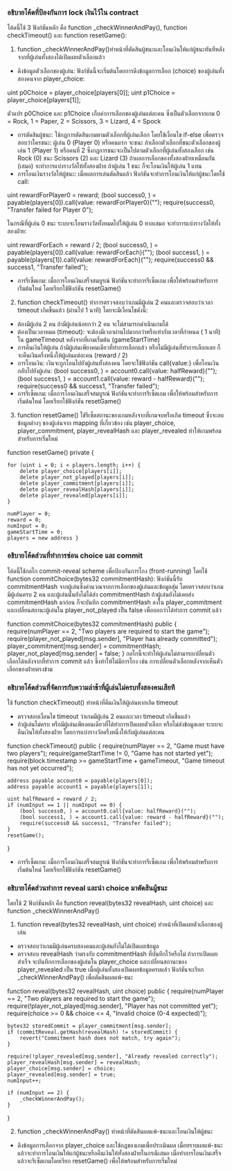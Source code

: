 ### อธิบายโค้ดที่ป้องกันการ lock เงินไว้ใน contract
โค้ดนี้ใช้ 3 ฟังก์ชันหลัก คือ function _checkWinnerAndPay(), function checkTimeout() และ function resetGame():
1. function _checkWinnerAndPay()ทำหน้าที่ตัดสินผู้ชนะและโอนเงินให้แก่ผู้ชนะทันทีหลังจากที่ผู้เล่นทั้งสองได้เปิดเผยตัวเลือกแล้ว
- ดึงข้อมูลตัวเลือกของผู้เล่น: ฟังก์ชันนี้จะเริ่มต้นโดยการดึงข้อมูลการเลือก (choice) ของผู้เล่นทั้งสองคนจาก player_choice:

uint p0Choice = player_choice[players[0]];
uint p1Choice = player_choice[players[1]];

ตัวแปร p0Choice และ p1Choice เก็บค่าการเลือกของผู้เล่นแต่ละคน ซึ่งเป็นตัวเลือกจากเกม 0 = Rock, 1 = Paper, 2 = Scissors, 3 = Lizard, 4 = Spock
- การตัดสินผู้ชนะ: ใช้กฎการตัดสินเกมตามตัวเลือกที่ผู้เล่นเลือก โดยใช้เงื่อนไข if-else เพื่อตรวจสอบว่าใครชนะ:
ผู้เล่น 0 (Player 0) หรือคนแรก จะชนะ ถ้าเลือกตัวเลือกที่ชนะตัวเลือกของผู้เล่น 1 (Player 1) หรือคนที่ 2
ซึ่งกฎการชนะจะเป็นไปตามตัวเลือกที่ผู้เล่นทั้งสองเลือก เช่น Rock (0) ชนะ Scissors (2) และ Lizard (3)
ถ้าผลการเลือกของทั้งสองฝ่ายเหมือนกัน (เสมอ) จะทำการแบ่งรางวัลให้ทั้งสองฝ่าย
ถ้าผู้เล่น 1 ชนะ ก็จะโอนเงินให้ผู้เล่น 1 แทน
- การโอนเงินรางวัลให้ผู้ชนะ:
เมื่อผลการเล่นตัดสินแล้ว ฟังก์ชันจะทำการโอนเงินให้แก่ผู้ชนะโดยใช้ call:

uint rewardForPlayer0 = reward;
(bool success0, ) = payable(players[0]).call{value: rewardForPlayer0}("");
require(success0, "Transfer failed for Player 0");

ในกรณีที่ผู้เล่น 0 ชนะ ระบบจะโอนรางวัลทั้งหมดไปให้ผู้เล่น 0
หากเสมอ จะทำการแบ่งรางวัลให้ทั้งสองฝ่าย:

uint rewardForEach = reward / 2;
(bool success0, ) = payable(players[0]).call{value: rewardForEach}("");
(bool success1, ) = payable(players[1]).call{value: rewardForEach}("");
require(success0 && success1, "Transfer failed");

- การรีเซ็ตเกม: เมื่อการโอนเงินเสร็จสมบูรณ์ ฟังก์ชันจะทำการรีเซ็ตเกม เพื่อให้พร้อมสำหรับการเริ่มต้นใหม่ โดยเรียกใช้ฟังก์ชัน resetGame()

2. function checkTimeout() ทำการตรวจสอบว่าเกมมีผู้เล่น 2 คนและตรวจสอบว่าเวลา timeout เกิดขึ้นแล้ว (ผ่านไป 1 นาที) โดยจะมีเงื่อนไขดังนี้:
- ต้องมีผู้เล่น 2 คน ถ้ามีผู้เล่นน้อยกว่า 2 คน จะไม่สามารถดำเนินเกมได้
- ต้องเป็นเวลาหมด (timeout): จะต้องมีเวลาผ่านไปมากกว่าหรือเท่ากับเวลาที่กำหนด ( 1 นาที) ใน gameTimeout หลังจากที่เกมเริ่มต้น (gameStartTime)
- การคืนเงินให้ผู้เล่น ถ้ามีผู้เล่นเพียงคนเดียวที่ทำการเลือกแล้ว หรือไม่มีผู้เล่นที่ทำการเลือกเลย ก็จะคืนเงินครึ่งหนึ่งให้ผู้เล่นแต่ละคน (reward / 2)
- การโอนเงิน: เงินจะถูกโอนไปยังผู้เล่นทั้งสองคน โดยจะใช้ฟังก์ชัน call{value:} เพื่อโอนเงินกลับไปยังผู้เล่น:
(bool success0, ) = account0.call{value: halfReward}("");
(bool success1, ) = account1.call{value: reward - halfReward}("");
require(success0 && success1, "Transfer failed");
- การรีเซ็ตเกม: เมื่อการโอนเงินเสร็จสมบูรณ์ ฟังก์ชันจะทำการรีเซ็ตเกม เพื่อให้พร้อมสำหรับการเริ่มต้นใหม่ โดยเรียกใช้ฟังก์ชัน resetGame()

3. function resetGame() ใช้รีเซ็ตสถานะของเกมหลังจากที่เกมจบหรือเกิด timeout
ซึ่งจะลบข้อมูลต่างๆ ของผู้เล่นจาก mapping ที่เกี่ยวข้อง เช่น player_choice, player_commitment, player_revealHash และ player_revealed ทำให้เกมพร้อมสำหรับการเริ่มใหม่

function resetGame() private {

    for (uint i = 0; i < players.length; i++) {
        delete player_choice[players[i]];
        delete player_not_played[players[i]];
        delete player_commitment[players[i]];
        delete player_revealHash[players[i]];
        delete player_revealed[players[i]];
    }

    numPlayer = 0;
    reward = 0;
    numInput = 0;
    gameStartTime = 0;
    players = new address }

### อธิบายโค้ดส่วนที่ทำการซ่อน choice และ commit
โค้ดนี้ใช้กลไก commit-reveal scheme เพื่อป้องกันการโกง (front-running) โดยใช้
function commitChoice(bytes32 commitmentHash): ฟังก์ชันนี้รับ commitmentHash จากผู้เล่นซึ่งคำนวณจากการเลือกของผู้เล่นและข้อมูลสุ่ม โดยตรวจสอบว่าเกมมีผู้เล่นครบ 2 คน และผู้เล่นนั้นยังไม่ได้ส่ง commitmentHash ถ้าผู้เล่นยังไม่เคยส่ง commitmentHash มาก่อน ก็จะบันทึก commitmentHash ลงใน player_commitment และเปลี่ยนสถานะผู้เล่นใน player_not_played เป็น false เพื่อบอกว่าได้ทำการ commit แล้ว

function commitChoice(bytes32 commitmentHash) public {
    require(numPlayer == 2, "Two players are required to start the game");
    require(player_not_played[msg.sender], "Player has already committed");
    player_commitment[msg.sender] = commitmentHash;
    player_not_played[msg.sender] = false;
}
กลไกนี้จะทำให้ผู้เล่นไม่สามารถเปลี่ยนตัวเลือกได้หลังจากที่ทำการ commit แล้ว ซึ่งทำให้ไม่มีการโกง เช่น การเปลี่ยนตัวเลือกหลังจากเห็นตัวเลือกของฝ่ายตรงข้าม

### อธิบายโค้ดส่วนที่จัดการกับความล่าช้าที่ผู้เล่นไม่ครบทั้งสองคนเสียที
ใช้ function checkTimeout() ทำหน้าที่คืนเงินให้ผู้เล่นหากเกิด timeout
- ตรวจสอบเงื่อนไข timeout ว่าเกมมีผู้เล่น 2 คนและเวลา timeout เกิดขึ้นแล้ว
- ถ้าผู้เล่นไม่ครบ หรือมีผู้เล่นเพียงคนเดียวที่ได้ทำการเปิดเผยตัวเลือก หรือไม่ส่งข้อมูลเลย ระบบจะคืนเงินให้ทั้งสองฝ่าย โดยการแบ่งรางวัลครึ่งหนึ่งให้กับผู้เล่นแต่ละคน

function checkTimeout() public {
    require(numPlayer == 2, "Game must have two players");
    require(gameStartTime != 0, "Game has not started yet");
    require(block.timestamp >= gameStartTime + gameTimeout, "Game timeout has not yet occurred");

    address payable account0 = payable(players[0]);
    address payable account1 = payable(players[1]);

    uint halfReward = reward / 2;
    if (numInput == 1 || numInput == 0) {
        (bool success0, ) = account0.call{value: halfReward}("");
        (bool success1, ) = account1.call{value: reward - halfReward}("");
        require(success0 && success1, "Transfer failed");
    }
    resetGame();
}
- การรีเซ็ตเกม: เมื่อการโอนเงินเสร็จสมบูรณ์ ฟังก์ชันจะทำการรีเซ็ตเกม เพื่อให้พร้อมสำหรับการเริ่มต้นใหม่ โดยเรียกใช้ฟังก์ชัน resetGame()

### อธิบายโค้ดส่วนทำการ reveal และนำ choice มาตัดสินผู้ชนะ 
โดยใช้ 2 ฟังก์ชันหลัก คือ function reveal(bytes32 revealHash, uint choice) และ function _checkWinnerAndPay()
1. function reveal(bytes32 revealHash, uint choice) ทำหน้าที่เปิดเผยตัวเลือกของผู้เล่น 
- ตรวจสอบว่าเกมมีผู้เล่นครบสองคนและผู้เล่นยังไม่ได้เปิดเผยข้อมูล
- ตรวจสอบ revealHash ว่าตรงกับ commitmentHash ที่บันทึกไว้หรือไม่
ถ้าการเปิดเผยสำเร็จ จะบันทึกการเลือกของผู้เล่นใน player_choice และเปลี่ยนสถานะของ player_revealed เป็น true
เมื่อผู้เล่นทั้งสองเปิดเผยข้อมูลครบแล้ว ฟังก์ชันจะเรียก _checkWinnerAndPay() เพื่อตัดสินผลแพ้-ชนะ

function reveal(bytes32 revealHash, uint choice) public {
    require(numPlayer == 2, "Two players are required to start the game");
    require(!player_not_played[msg.sender], "Player has not committed yet");
    require(choice >= 0 && choice <= 4, "Invalid choice (0-4 expected)");

    bytes32 storedCommit = player_commitment[msg.sender];
    if (commitReveal.getHash(revealHash) != storedCommit) {
        revert("Commitment hash does not match, try again");
    }

    require(!player_revealed[msg.sender], "Already revealed correctly");
    player_revealHash[msg.sender] = revealHash;
    player_choice[msg.sender] = choice;
    player_revealed[msg.sender] = true;
    numInput++;

    if (numInput == 2) {
        _checkWinnerAndPay();
    }
}

2. function _checkWinnerAndPay() ทำหน้าที่ตัดสินผลแพ้-ชนะและโอนเงินให้ผู้ชนะ
- ดึงข้อมูลการเลือกจาก player_choice และใช้กฎของเกมเพื่อประเมินผล เมื่อทราบผลแพ้-ชนะแล้วจะทำการโอนเงินให้แก่ผู้ชนะหรือคืนเงินให้ทั้งสองฝ่ายในกรณีเสมอ
เมื่อทำการโอนเงินเสร็จแล้วจะรีเซ็ตเกมโดยเรียก resetGame() เพื่อให้พร้อมสำหรับการเริ่มใหม่